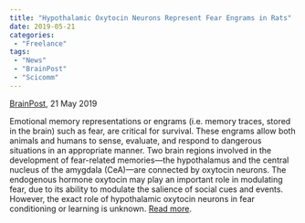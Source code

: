 ```yaml
---
title: "Hypothalamic Oxytocin Neurons Represent Fear Engrams in Rats"
date: 2019-05-21
categories:
 - "Freelance"
tags:
 - "News"
 - "BrainPost" 
 - "Scicomm"
---
```


<!--more-->

[BrainPost](https://www.brainpost.co/), 21 May 2019

Emotional memory representations or engrams (i.e. memory traces, stored in the brain) such as fear, are critical for survival. These engrams allow both animals and humans to sense, evaluate, and respond to dangerous situations in an appropriate manner. Two brain regions involved in the development of fear-related memories—the hypothalamus and the central nucleus of the amygdala (CeA)—are connected by oxytocin neurons. The endogenous hormone oxytocin may play an important role in modulating fear, due to its ability to modulate the salience of social cues and events. However, the exact role of hypothalamic oxytocin neurons in fear conditioning or learning is unknown. [Read more](https://www.brainpost.co/weekly-brainpost/2019/5/21/hypothalamic-oxytocin-neurons-represent-fear-memory-traces-in-rats). 